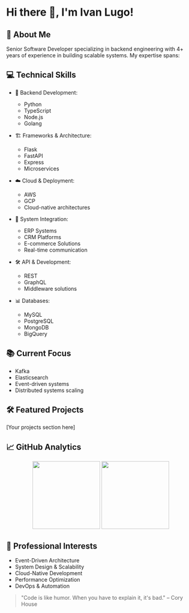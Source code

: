 # Hi there 👋, I'm Ivan Lugo!

## 🚀 About Me
Senior Software Developer specializing in backend engineering with 4+ years of experience in building scalable systems. My expertise spans:

## 💻 Technical Skills
- 🔧 Backend Development:
  - Python
  - TypeScript
  - Node.js
  - Golang

- 🏗️ Frameworks & Architecture:
  - Flask
  - FastAPI
  - Express
  - Microservices

- ☁️ Cloud & Deployment:
  - AWS
  - GCP
  - Cloud-native architectures

- 🔄 System Integration:
  - ERP Systems
  - CRM Platforms
  - E-commerce Solutions
  - Real-time communication

- 🛠️ API & Development:
  - REST
  - GraphQL
  - Middleware solutions

- 📊 Databases:
  - MySQL
  - PostgreSQL
  - MongoDB
  - BigQuery

## 📚 Current Focus
- Kafka
- Elasticsearch
- Event-driven systems
- Distributed systems scaling

## 🛠️ Featured Projects
[Your projects section here]

## 📈 GitHub Analytics
<div align="center">
  <img height="180em" src="https://github-readme-stats.vercel.app/api?username=IvanLugo1631&show_icons=true&theme=radical&include_all_commits=true&count_private=true"/>
  <img height="180em" src="https://github-readme-stats.vercel.app/api/top-langs/?username=IvanLugo1631&layout=compact&langs_count=8&theme=radical"/>
</div>

## 🎯 Professional Interests
- Event-Driven Architecture
- System Design & Scalability
- Cloud-Native Development
- Performance Optimization
- DevOps & Automation

> "Code is like humor. When you have to explain it, it's bad." – Cory House

